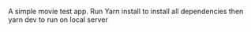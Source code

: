 A simple movie test app.
Run Yarn install to install all dependencies
then yarn dev to run on local server
